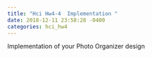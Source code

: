 ```yaml
---
title: "Hci Hw4-4  Implementation "
date: 2018-12-11 23:58:28 -0400
categories: hci_hw4
---
```

Implementation of your Photo Organizer design 
